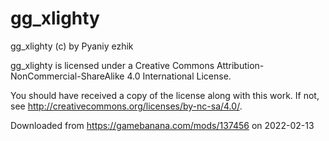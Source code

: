 # gg_xlighty

gg_xlighty (c) by Pyaniy ezhik

gg_xlighty is licensed under a
Creative Commons Attribution-NonCommercial-ShareAlike 4.0 International License.

You should have received a copy of the license along with this
work. If not, see <http://creativecommons.org/licenses/by-nc-sa/4.0/>.

Downloaded from https://gamebanana.com/mods/137456 on 2022-02-13